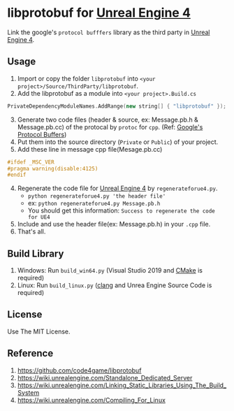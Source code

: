 libprotobuf for [Unreal Engine 4][]
=====

Link the google's `protocol bufffers` library as the third party in [Unreal Engine 4][].

Usage
-----

1. Import or copy the folder `libprotobuf` into `<your project>/Source/ThirdParty/libprotobuf`.
1. Add the libprotobuf as a module into `<your project>.Build.cs`
  ```C++
  PrivateDependencyModuleNames.AddRange(new string[] { "libprotobuf" });
  ```
3. Generate two code files (header & source, ex: Message.pb.h & Message.pb.cc) of the protocal by `protoc` for `cpp`. (Ref: [Google's Protocol Buffers][])
1. Put them into the source directory (`Private` or `Public`) of your project.
1. Add these line in message cpp file(Mesage.pb.cc)
  ```C++
  #ifdef _MSC_VER
  #pragma warning(disable:4125)
  #endif
  ```    
4. Regenerate the code file for [Unreal Engine 4][] by `regenerateforue4.py`.
    * `python regenerateforue4.py 'the header file'`
    * ex: `python regenerateforue4.py Message.pb.h`
    * You should get this information: `Success to regenerate the code for UE4`
5. Include and use the header file(ex: Message.pb.h) in your `.cpp` file.
6. That's all.

Build Library
-----
1. Windows: Run `build_win64.py` (Visual Studio 2019 and [CMake][] is required)
1. Linux: Run `build_linux.py` ([clang][] and Unrea Engine Source Code is required)

License
-----
Use The MIT License.

Reference
-----
1. https://github.com/code4game/libprotobuf
1. https://wiki.unrealengine.com/Standalone_Dedicated_Server
1. https://wiki.unrealengine.com/Linking_Static_Libraries_Using_The_Build_System
1. https://wiki.unrealengine.com/Compiling_For_Linux

[Unreal Engine 4]: https://www.unrealengine.com/
[Google's Protocol Buffers]: https://developers.google.com/protocol-buffers/
[CMake]:http://www.cmake.org
[clang]:https://wiki.unrealengine.com/Compiling_For_Linux
